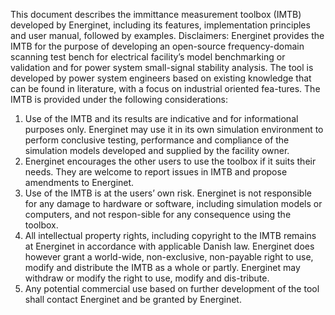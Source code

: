 This document describes the immittance measurement toolbox (IMTB) developed by Energinet, including its features, implementation principles and user manual, followed by examples.
Disclaimers:
Energinet provides the IMTB for the purpose of developing an open-source frequency-domain scanning test bench for electrical facility’s model benchmarking or validation and for power system small-signal stability analysis. The tool is developed by power system engineers based on existing knowledge that can be found in literature, with a focus on industrial oriented fea-tures.
The IMTB is provided under the following considerations:
1.	Use of the IMTB and its results are indicative and for informational purposes only. Energinet may use it in its own simulation environment to perform conclusive testing, performance and compliance of the simulation models developed and supplied by the facility owner. 
2.	Energinet encourages the other users to use the toolbox if it suits their needs. They are welcome to report issues in IMTB and propose amendments to Energinet.
3.	Use of the IMTB is at the users’ own risk. Energinet is not responsible for any damage to hardware or software, including simulation models or computers, and not respon-sible for any consequence using the toolbox. 
4.	All intellectual property rights, including copyright to the IMTB remains at Energinet in accordance with applicable Danish law. Energinet does however grant a world-wide, non-exclusive, non-payable right to use, modify and distribute the IMTB as a whole or partly. Energinet may withdraw or modify the right to use, modify and dis-tribute.
5.	Any potential commercial use based on further development of the tool shall contact Energinet and be granted by Energinet. 
